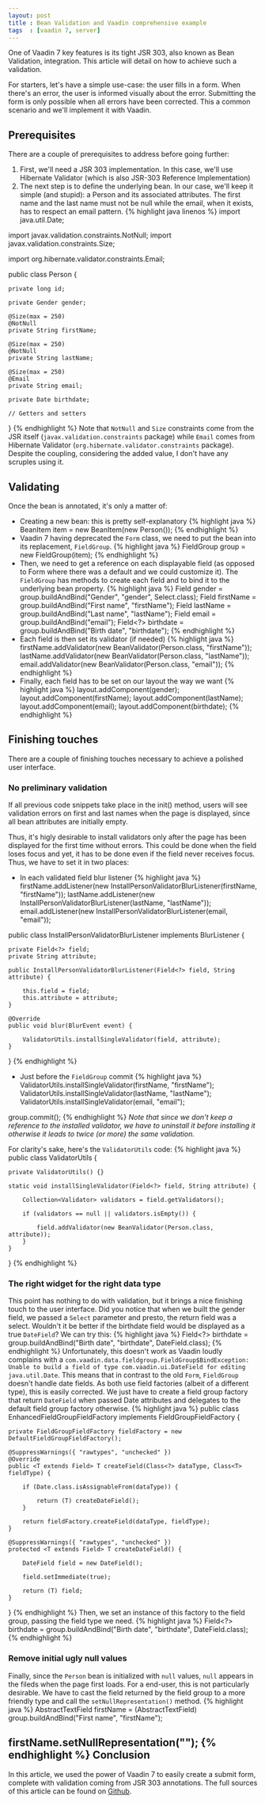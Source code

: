 ```yaml
---
layout: post
title : Bean Validation and Vaadin comprehensive example
tags  : [vaadin 7, server]
---
```


One of Vaadin 7 key features is its tight JSR 303, also known as Bean Validation, integration. This article will detail on how to achieve such a validation.

For starters, let's have a simple use-case: the user fills in a form. When there's an error, the user is informed visually about the error. Submitting the form is only possible when all errors have been corrected. This a common scenario and we'll implement it with Vaadin.

Prerequisites
-------------
There are a couple of prerequisites to address before going further:

1. First, we'll need a JSR 303 implementation. In this case, we'll use Hibernate Validator (which is also JSR-303 Reference Implementation)
1. The next step is to define the underlying bean. In our case, we'll keep it simple (and stupid): a Person and its associated attributes. The first name and the last name must not be null while the email, when it exists, has to respect an email pattern. 
{% highlight java linenos %}
import java.util.Date;
 
import javax.validation.constraints.NotNull;
import javax.validation.constraints.Size;
 
import org.hibernate.validator.constraints.Email;
 
public class Person {
 
    private long id;
 
    private Gender gender;
 
    @Size(max = 250)
    @NotNull
    private String firstName;
 
    @Size(max = 250)
    @NotNull
    private String lastName;
 
    @Size(max = 250)
    @Email
    private String email;
 
    private Date birthdate;
 
    // Getters and setters
}
{% endhighlight %}
Note that `NotNull` and `Size` constraints come from the JSR itself (`javax.validation.constraints` package) while `Email` comes from Hibernate Validator (`org.hibernate.validator.constraints` package). Despite the coupling, considering the added value, I don't have any scruples using it.

Validating
----------
Once the bean is annotated, it's only a matter of:

+ Creating a new bean: this is pretty self-explanatory 
{% highlight java %}
BeanItem<Person> item = new BeanItem<Person>(new Person());
{% endhighlight %}
+ Vaadin 7 having deprecated the `Form` class, we need to put the bean into its replacement, `FieldGroup`. 
{% highlight java %}
FieldGroup group = new FieldGroup(item);
{% endhighlight %}
+ Then, we need to get a reference on each displayable field (as opposed to Form where there was a default and we could customize it). The `FieldGroup` has methods to create each field and to bind it to the underlying bean property. 
{% highlight java %}
Field<?> gender = group.buildAndBind("Gender", "gender", Select.class);
Field<?> firstName = group.buildAndBind("First name", "firstName");
Field<?> lastName = group.buildAndBind("Last name", "lastName");
Field<?> email = group.buildAndBind("email");
Field<?> birthdate = group.buildAndBind("Birth date", "birthdate");
{% endhighlight %}
+ Each field is then set its validator (if needed)
{% highlight java %}
firstName.addValidator(new BeanValidator(Person.class, "firstName"));
lastName.addValidator(new BeanValidator(Person.class, "lastName"));
email.addValidator(new BeanValidator(Person.class, "email"));
{% endhighlight %}
+ Finally, each field has to be set on our layout the way we want
{% highlight java %}
layout.addComponent(gender);
layout.addComponent(firstName);
layout.addComponent(lastName);
layout.addComponent(email);
layout.addComponent(birthdate);
{% endhighlight %}

Finishing touches
-----------------
There are a couple of finishing touches necessary to achieve a polished user interface.

### No preliminary validation

If all previous code snippets take place in the init() method, users will see validation errors on first and last names when the page is displayed, since all bean attributes are initially empty.

Thus, it's higly desirable to install validators only after the page has been displayed for the first time without errors. This could be done when the field loses focus and yet, it has to be done even if the field never receives focus. Thus, we have to set it in two places:
+ In each validated field blur listener
{% highlight java %}
firstName.addListener(new InstallPersonValidatorBlurListener(firstName, "firstName"));
lastName.addListener(new InstallPersonValidatorBlurListener(lastName, "lastName"));
email.addListener(new InstallPersonValidatorBlurListener(email, "email"));
 
public class InstallPersonValidatorBlurListener implements BlurListener {
 
    private Field<?> field;
    private String attribute;
 
    public InstallPersonValidatorBlurListener(Field<?> field, String attribute) {
 
        this.field = field;
        this.attribute = attribute;
    }
 
    @Override
    public void blur(BlurEvent event) {
 
        ValidatorUtils.installSingleValidator(field, attribute);
    }
}
{% endhighlight %}
+ Just before the `FieldGroup` commit
{% highlight java %}
ValidatorUtils.installSingleValidator(firstName, "firstName");
ValidatorUtils.installSingleValidator(lastName, "lastName");
ValidatorUtils.installSingleValidator(email, "email");
 
group.commit();
{% endhighlight %}
*Note that since we don't keep a reference to the installed validator, we have to uninstall it before installing it otherwise it leads to twice (or more) the same validation.*

For clarity's sake, here's the `ValidatorUtils` code:
{% highlight java %}
public class ValidatorUtils {
 
    private ValidatorUtils() {}
     
    static void installSingleValidator(Field<?> field, String attribute) {
         
        Collection<Validator> validators = field.getValidators();
 
        if (validators == null || validators.isEmpty()) {
 
            field.addValidator(new BeanValidator(Person.class, attribute));
        }
    }
}
{% endhighlight %}
### The right widget for the right data type

This point has nothing to do with validation, but it brings a nice finishing touch to the user interface. Did you notice that when we built the gender field, we passed a `Select` parameter and presto, the return field was a select. Wouldn't it be better if the birthdate field would be displayed as a true `DateField`? We can try this: 
{% highlight java %}
Field<?> birthdate = group.buildAndBind("Birth date", "birthdate", DateField.class);
{% endhighlight %}
Unfortunately, this doesn't work as Vaadin loudly complains with a `com.vaadin.data.fieldgroup.FieldGroup$BindException: Unable to build a field of type com.vaadin.ui.DateField for editing java.util.Date`. This means that in contrast to the old `Form`, `FieldGroup` doesn't handle date fields. As both use field factories (albeit of a different type), this is easily corrected. We just have to create a field group factory that return `DateField` when passed Date attributes and delegates to the default field group factory otherwise. 
{% highlight java %}
public class EnhancedFieldGroupFieldFactory implements FieldGroupFieldFactory {
 
    private FieldGroupFieldFactory fieldFactory = new DefaultFieldGroupFieldFactory();
 
    @SuppressWarnings({ "rawtypes", "unchecked" })
    @Override
    public <T extends Field> T createField(Class<?> dataType, Class<T> fieldType) {
 
        if (Date.class.isAssignableFrom(dataType)) {
 
            return (T) createDateField();
        }
 
        return fieldFactory.createField(dataType, fieldType);
    }
 
    @SuppressWarnings({ "rawtypes", "unchecked" })
    protected <T extends Field> T createDateField() {
 
        DateField field = new DateField();
 
        field.setImmediate(true);
 
        return (T) field;
    }
}
{% endhighlight %}
Then, we set an instance of this factory to the field group, passing the field type we need.
{% highlight java %}
Field<?> birthdate = group.buildAndBind("Birth date", "birthdate", DateField.class);
{% endhighlight %}

### Remove initial ugly null values

Finally, since the `Person` bean is initialized with `null` values, `null` appears in the fileds when the page first loads. For a end-user, this is not particularly desirable. We have to cast the field returned by the field group to a more friendly type and call the `setNullRepresentation()` method.
{% highlight java %}
AbstractTextField firstName = (AbstractTextField) group.buildAndBind("First name", "firstName");
 
firstName.setNullRepresentation("");
{% endhighlight %}
Conclusion
----------

In this article, we used the power of Vaadin 7 to easily create a submit form, complete with validation coming from JSR 303 annotations. The full sources of this article can be found on [Github](https://github.com/nfrankel/More-Vaadin/tree/master/beanvalidation-example).

